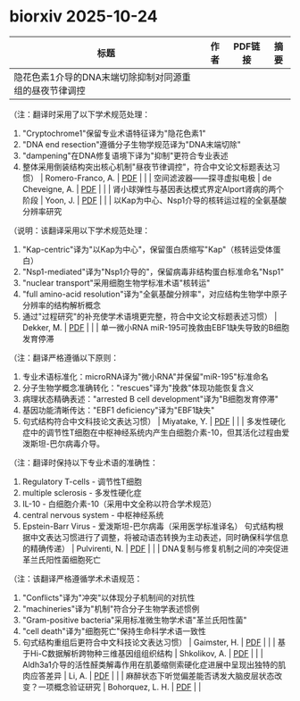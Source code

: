 # biorxiv 2025-10-24

| 标题 | 作者 | PDF链接 |  摘要 |
|------|------|--------|------|
| 隐花色素1介导的DNA末端切除抑制对同源重组的昼夜节律调控

（注：翻译时采用了以下学术规范处理：
1. "Cryptochrome1"保留专业术语特征译为"隐花色素1"
2. "DNA end resection"遵循分子生物学规范译为"DNA末端切除"
3. "dampening"在DNA修复语境下译为"抑制"更符合专业表述
4. 整体采用倒装结构突出核心机制"昼夜节律调控"，符合中文论文标题表达习惯） | Romero-Franco, A. | [PDF](https://doi.org/10.1101/2023.01.22.524239) |  |
| 空间滤波器——探寻虚拟电极 | de Cheveigne, A. | [PDF](https://doi.org/10.1101/2023.09.19.558390) |  |
| 肾小球弹性与基因表达模式界定Alport肾病的两个阶段 | Yoon, J. | [PDF](https://doi.org/10.1101/2024.02.26.582201) |  |
| 以Kap为中心、Nsp1介导的核转运过程的全氨基酸分辨率研究

（说明：该翻译采用以下学术规范处理：
1. "Kap-centric"译为"以Kap为中心"，保留蛋白质缩写"Kap"（核转运受体蛋白）
2. "Nsp1-mediated"译为"Nsp1介导的"，保留病毒非结构蛋白标准命名"Nsp1"
3. "nuclear transport"采用细胞生物学标准术语"核转运"
4. "full amino-acid resolution"译为"全氨基酸分辨率"，对应结构生物学中原子分辨率的结构解析概念
5. 通过"过程研究"的补充使学术语境更完整，符合中文论文标题表述习惯） | Dekker, M. | [PDF](https://doi.org/10.1101/2024.06.23.600256) |  |
| 单一微小RNA miR-195可挽救由EBF1缺失导致的B细胞发育停滞

（注：翻译严格遵循以下原则：
1. 专业术语标准化：microRNA译为"微小RNA"并保留"miR-195"标准命名
2. 分子生物学概念准确转化："rescues"译为"挽救"体现功能恢复含义
3. 病理状态精确表述："arrested B cell development"译为"B细胞发育停滞"
4. 基因功能清晰传达："EBF1 deficiency"译为"EBF1缺失"
5. 句式结构符合中文科技论文表达习惯） | Miyatake, Y. | [PDF](https://doi.org/10.1101/2024.07.26.605276) |  |
| 多发性硬化症中的调节性T细胞在中枢神经系统内产生白细胞介素-10，但其活化过程由爱泼斯坦-巴尔病毒介导。

（注：翻译时保持以下专业术语的准确性：
1. Regulatory T-cells - 调节性T细胞
2. multiple sclerosis - 多发性硬化症
3. IL-10 - 白细胞介素-10（采用中文全称以符合学术规范）
4. central nervous system - 中枢神经系统
5. Epstein-Barr Virus - 爱泼斯坦-巴尔病毒（采用医学标准译名）
句式结构根据中文表达习惯进行了调整，将被动语态转换为主动表述，同时确保科学信息的精确传递） | Pulvirenti, N. | [PDF](https://doi.org/10.1101/2024.07.30.605745) |  |
| DNA复制与修复机制之间的冲突促进革兰氏阳性菌细胞死亡

（注：该翻译严格遵循学术术语规范：
1. "Conflicts"译为"冲突"以体现分子机制间的对抗性
2. "machineries"译为"机制"符合分子生物学表述惯例
3. "Gram-positive bacteria"采用标准微生物学术语"革兰氏阳性菌"
4. "cell death"译为"细胞死亡"保持生命科学术语一致性
5. 句式结构重组后更符合中文科技论文表达习惯） | Gaimster, H. | [PDF](https://doi.org/10.1101/2024.10.24.619994) |  |
| 基于Hi-C数据解析跨物种三维基因组组织结构 | Shkolikov, A. | [PDF](https://doi.org/10.1101/2024.11.14.623548) |  |
| Aldh3a1介导的活性醛类解毒作用在肌萎缩侧索硬化症进展中呈现出独特的肌肉应答差异 | Li, A. | [PDF](https://doi.org/10.1101/2024.12.02.626422) |  |
| 麻醉状态下听觉偏差能否诱发大脑皮层状态改变？一项概念验证研究 | Bohorquez, L. H. | [PDF](https://doi.org/10.1101/2024.12.11.627934) |  |
